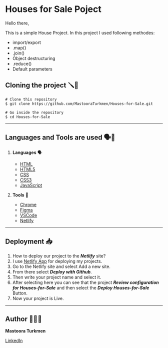 # Houses for Sale Poject


Hello there,

This is a simple House Project. In this project I used following methodes:
- import/export
- .map()
- .join()
- Object destructuring
- .reduce()
- Default parameters


## Cloning the project 🪛🔨

```
# Clone this repository
$ git clone https://github.com/MastooraTurkmen/Houses-for-Sale.git

# Go inside the repository
$ cd Houses-for-Sale
```

------

## Languages and Tools are used 🗣️🔧

1. **Languages** 🗣️

    + [HTML](https://github.com/topics/html)
    + [HTML5](https://github.com/topics/html5)
    + [CSS](https://github.com/topics/css)
    + [CSS3](https://github.com/topics/css3)
    + [JavaScript](https://github.com/topics/javascript)

2. **Tools** 🔧

    + [Chrome](https://github.com/topics/chrome)
    + [Figma](https://github.com/topics/figma)
    + [VSCode](https://github.com/topics/vscode)
    + [Netlify](https://github.com/topics/netlify)


------

## Deployment 📥

1. How to deploy our project to the ***Netlify*** site?
2. I use [Netlify App](https://app.netlify.com/) for deploying my projects.
3. Go to the Netlify site and select Add a new site.
4. From there select **_Deploy with Github_**.
5. Then write your project name and select it.
6. After selecting here you can see that the project **_Review configuration for Houses-for-Sale_** and then select the **_Deploy Houses-for-Sale_** Button.
7. Now your project is Live.


-------

## Author 👩🏻‍💻

**Mastoora Turkmen**

[LinkedIn](https://www.linkedin.com/in/mastoora-turkmen/) 
